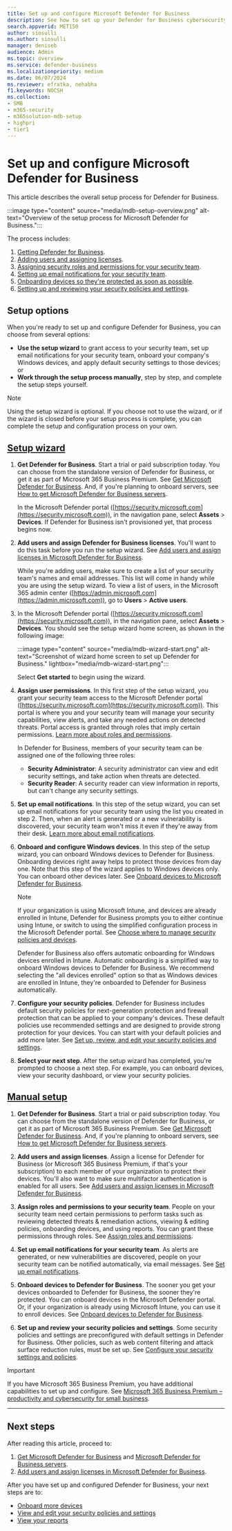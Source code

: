 ```yaml
---
title: Set up and configure Microsoft Defender for Business
description: See how to set up your Defender for Business cybersecurity solution. Onboard devices, review your policies, and edit your settings as needed.
search.appverid: MET150
author: siosulli
ms.author: siosulli
manager: deniseb
audience: Admin
ms.topic: overview
ms.service: defender-business
ms.localizationpriority: medium
ms.date: 06/07/2024
ms.reviewer: efratka, nehabha
f1.keywords: NOCSH
ms.collection:
- SMB
- m365-security
- m365solution-mdb-setup
- highpri
- tier1
---
```


# Set up and configure Microsoft Defender for Business

This article describes the overall setup process for Defender for Business.

:::image type="content" source="media/mdb-setup-overview.png" alt-text="Overview of the setup process for Microsoft Defender for Business.":::

The process includes:

1. [Getting Defender for Business](get-defender-business.md).
2. [Adding users and assigning licenses](mdb-add-users.md).
3. [Assigning security roles and permissions for your security team](mdb-roles-permissions.md).
4. [Setting up email notifications for your security team](mdb-email-notifications.md).
5. [Onboarding devices so they're protected as soon as possible](mdb-onboard-devices.md).
6. [Setting up and reviewing your security policies and settings](mdb-configure-security-settings.md).

## Setup options

When you're ready to set up and configure Defender for Business, you can choose from several options:

- **Use the setup wizard** to grant access to your security team, set up email notifications for your security team, onboard your company's Windows devices, and apply default security settings to those devices; or
- **Work through the setup process manually**, step by step, and complete the setup steps yourself.

> [!NOTE]
> Using the setup wizard is optional. If you choose not to use the wizard, or if the wizard is closed before your setup process is complete, you can complete the setup and configuration process on your own.

## [**Setup wizard**](#tab/Wizard)

1. **Get Defender for Business**. Start a trial or paid subscription today. You can choose from the standalone version of Defender for Business, or get it as part of Microsoft 365 Business Premium. See [Get Microsoft Defender for Business](get-defender-business.md). And, if you're planning to onboard servers, see [How to get Microsoft Defender for Business servers](get-defender-business.md#how-to-get-microsoft-defender-for-business-servers).

   In the Microsoft Defender portal ([https://security.microsoft.com](https://security.microsoft.com)), in the navigation pane, select **Assets** > **Devices**. If Defender for Business isn't provisioned yet, that process begins now.

2. **Add users and assign Defender for Business licenses**. You'll want to do this task before you run the setup wizard. See [Add users and assign licenses in Microsoft Defender for Business](mdb-add-users.md).

   While you're adding users, make sure to create a list of your security team's names and email addresses. This list will come in handy while you are using the setup wizard. To view a list of users, in the Microsoft 365 admin center ([https://admin.microsoft.com](https://admin.microsoft.com)), go to **Users** > **Active users**.

3. In the Microsoft Defender portal ([https://security.microsoft.com](https://security.microsoft.com)), in the navigation pane, select **Assets** > **Devices**. You should see the setup wizard home screen, as shown in the following image:

      :::image type="content" source="media/mdb-wizard-start.png" alt-text="Screenshot of wizard home screen to set up Defender for Business." lightbox="media/mdb-wizard-start.png":::

   Select **Get started** to begin using the wizard.

4. **Assign user permissions**. In this first step of the setup wizard, you grant your security team access to the Microsoft Defender portal ([https://security.microsoft.com](https://security.microsoft.com)). This portal is where you and your security team will manage your security capabilities, view alerts, and take any needed actions on detected threats. Portal access is granted through roles that imply certain permissions. [Learn more about roles and permissions](mdb-roles-permissions.md).

   In Defender for Business, members of your security team can be assigned one of the following three roles:<br/>

   - **Security Administrator**: A security administrator can view and edit security settings, and take action when threats are detected.
   - **Security Reader**: A security reader can view information in reports, but can't change any security settings.

5. **Set up email notifications**. In this step of the setup wizard, you can set up email notifications for your security team using the list you created in step 2. Then, when an alert is generated or a new vulnerability is discovered, your security team won't miss it even if they're away from their desk. [Learn more about email notifications](mdb-email-notifications.md).

6. **Onboard and configure Windows devices**. In this step of the setup wizard, you can onboard Windows devices to Defender for Business. Onboarding devices right away helps to protect those devices from day one. Note that this step of the wizard applies to Windows devices only. You can onboard other devices later. See [Onboard devices to Microsoft Defender for Business](mdb-onboard-devices.md).

   > [!NOTE]
   > If your organization is using Microsoft Intune, and devices are already enrolled in Intune, Defender for Business prompts you to either continue using Intune, or switch to using the simplified configuration process in the Microsoft Defender portal. See [Choose where to manage security policies and devices](mdb-configure-security-settings.md#choose-where-to-manage-security-policies-and-devices).
   >
   > Defender for Business also offers automatic onboarding for Windows devices enrolled in Intune. Automatic onboarding is a simplified way to onboard Windows devices to Defender for Business. We recommend selecting the "all devices enrolled" option so that as Windows devices are enrolled in Intune, they're onboarded to Defender for Business automatically.

7. **Configure your security policies**. Defender for Business includes default security policies for next-generation protection and firewall protection that can be applied to your company's devices. These default policies use recommended settings and are designed to provide strong protection for your devices. You can start with your default policies and add more later. See [Set up, review, and edit your security policies and settings](mdb-configure-security-settings.md).

8. **Select your next step**. After the setup wizard has completed, you're prompted to choose a next step. For example, you can onboard devices, view your security dashboard, or view your security policies.

## [**Manual setup**](#tab/Manual)

1. **Get Defender for Business**. Start a trial or paid subscription today. You can choose from the standalone version of Defender for Business, or get it as part of Microsoft 365 Business Premium. See [Get Microsoft Defender for Business](get-defender-business.md). And, if you're planning to onboard servers, see [How to get Microsoft Defender for Business servers](get-defender-business.md#how-to-get-microsoft-defender-for-business-servers).

2. **Add users and assign licenses**. Assign a license for Defender for Business (or Microsoft 365 Business Premium, if that's your subscription) to each member of your organization to protect their devices. You'll also want to make sure multifactor authentication is enabled for all users. See [Add users and assign licenses in Microsoft Defender for Business](mdb-add-users.md).

3. **Assign roles and permissions to your security team**. People on your security team need certain permissions to perform tasks such as reviewing detected threats & remediation actions, viewing & editing policies, onboarding devices, and using reports. You can grant these permissions through roles. See [Assign roles and permissions](mdb-roles-permissions.md).

4. **Set up email notifications for your security team**. As alerts are generated, or new vulnerabilities are discovered, people on your security team can be notified automatically, via email messages. See [Set up email notifications](mdb-email-notifications.md).

5. **Onboard devices to Defender for Business**. The sooner you get your devices onboarded to Defender for Business, the sooner they're protected. You can onboard devices in the Microsoft Defender portal. Or, if your organization is already using Microsoft Intune, you can use it to enroll devices. See [Onboard devices to Defender for Business](mdb-onboard-devices.md).

6. **Set up and review your security policies and settings**. Some security policies and settings are preconfigured with default settings in Defender for Business. Other policies, such as web content filtering and attack surface reduction rules, must be set up. See [Configure your security settings and policies](mdb-configure-security-settings.md).

> [!IMPORTANT]
> If you have Microsoft 365 Business Premium, you have additional capabilities to set up and configure. See [Microsoft 365 Business Premium – productivity and cybersecurity for small business](/Microsoft-365/business-premium/m365bp-overview).

---

## Next steps

After reading this article, proceed to:

1. [Get Microsoft Defender for Business](get-defender-business.md) and [Microsoft Defender for Business servers](get-defender-business.md#how-to-get-microsoft-defender-for-business-servers).
2. [Add users and assign licenses in Microsoft Defender for Business](mdb-add-users.md).

After you have set up and configured Defender for Business, your next steps are to:

- [Onboard more devices](mdb-onboard-devices.md)
- [View and edit your security policies and settings](mdb-configure-security-settings.md)
- [View your reports](mdb-reports.md)
